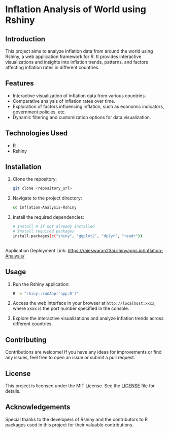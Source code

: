 
# Inflation Analysis of World using Rshiny

## Introduction
This project aims to analyze inflation data from around the world using Rshiny, a web application framework for R. It provides interactive visualizations and insights into inflation trends, patterns, and factors affecting inflation rates in different countries.

## Features
- Interactive visualization of inflation data from various countries.
- Comparative analysis of inflation rates over time.
- Exploration of factors influencing inflation, such as economic indicators, government policies, etc.
- Dynamic filtering and customization options for data visualization.

## Technologies Used
- R
- Rshiny

## Installation
1. Clone the repository:
    ```bash
    git clone <repository_url>
    ```

2. Navigate to the project directory:
    ```bash
    cd Inflation-Analysis-Rshiny
    ```

3. Install the required dependencies:
    ```bash
    # Install R if not already installed
    # Install required packages
    install.packages(c("shiny", "ggplot2", "dplyr", "readr"))
  
    ```
Application Deployment Link:
https://rajeswaran23ai.shinyapps.io/Inflation-Analysis/

## Usage
1. Run the Rshiny application:
    ```bash
    R -e "shiny::runApp('app.R')"
    ```

2. Access the web interface in your browser at `http://localhost:xxxx`, where xxxx is the port number specified in the console.

3. Explore the interactive visualizations and analyze inflation trends across different countries.

## Contributing
Contributions are welcome! If you have any ideas for improvements or find any issues, feel free to open an issue or submit a pull request.

## License
This project is licensed under the MIT License. See the [LICENSE](LICENSE) file for details.

## Acknowledgements
Special thanks to the developers of Rshiny and the contributors to R packages used in this project for their valuable contributions.
